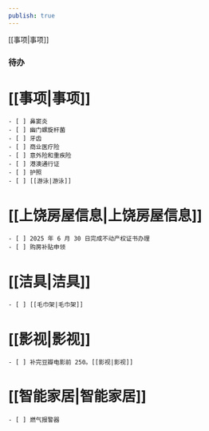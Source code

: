 ```yaml
---
publish: true
---
```

[[事项|事项]]  
### 待办  
# [[事项|事项]]  
  
    - [ ] 鼻窦炎  
    - [ ] 幽门螺旋杆菌  
    - [ ] 牙齿  
    - [ ] 商业医疗险  
    - [ ] 意外险和重疾险  
    - [ ] 港澳通行证  
    - [ ] 护照  
    - [ ] [[游泳|游泳]]  
# [[上饶房屋信息|上饶房屋信息]]  
  
    - [ ] 2025 年 6 月 30 日完成不动产权证书办理  
    - [ ] 购房补贴申领  
# [[洁具|洁具]]  
  
    - [ ] [[毛巾架|毛巾架]]  
# [[影视|影视]]  
  
    - [ ] 补完豆瓣电影前 250。[[影视|影视]]  
# [[智能家居|智能家居]]  
  
    - [ ] 燃气报警器  
  
